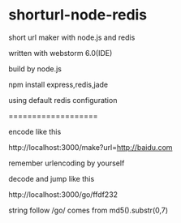 shorturl-node-redis
===================

short url maker with node.js and redis

written with webstorm 6.0(IDE)

build by node.js

npm install express,redis,jade

using default redis configuration


===================

encode like this 

http://localhost:3000/make?url=http://baidu.com

remember urlencoding by yourself



decode and jump like this

http://localhost:3000/go/ffdf232

string follow /go/ comes from md5().substr(0,7)


